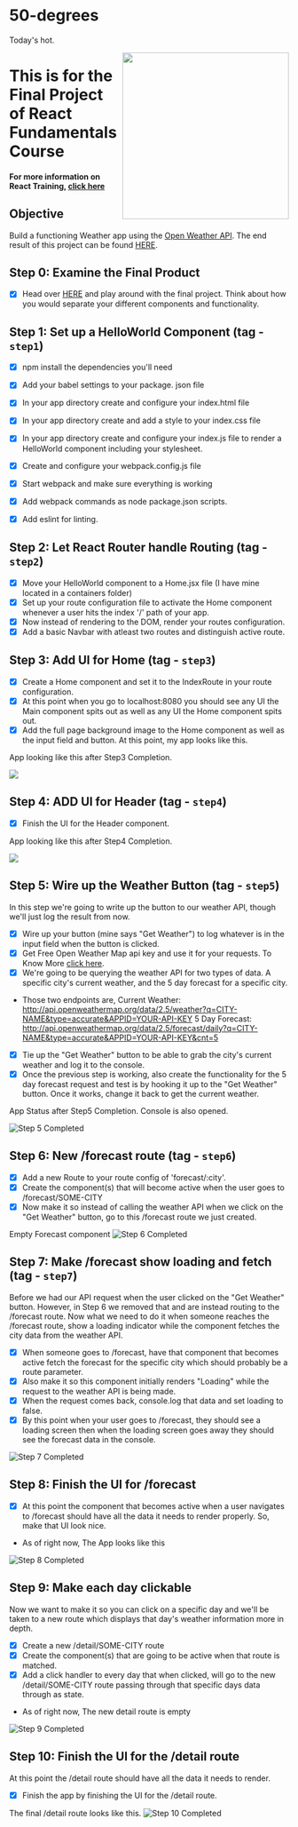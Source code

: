 # 50-degrees
Today's hot.


<img src="https://cloud.githubusercontent.com/assets/2933430/24846370/3443ccfc-1d77-11e7-8d1d-dc64d86c3852.png" width="300" align="right">

This is for the Final Project of React Fundamentals Course
========

#### For more information on React Training, [click here](http://reacttraining.com/online)

## Objective
Build a functioning Weather app using the [Open Weather API](http://openweathermap.org/api). The end result of this project can be found [HERE](http://reacttraining.github.io/react-fundamentals-curriculum).


## Step 0: Examine the Final Product
 - [x] Head over [HERE](http://reacttraining.github.io/react-fundamentals-curriculum) and play around with the final project. Think about how you would separate your different components and functionality.

## Step 1: Set up a HelloWorld Component (tag - `step1`)

 - [x] npm install the dependencies you'll need
 - [x] Add your babel settings to your package. json file
 - [x]  In your app directory create and configure your index.html file
 - [x] In your app directory create and add a style to your index.css file
 - [x] In your app directory create and configure your index.js file to render a HelloWorld component including your stylesheet.
 - [x]  Create and configure your webpack.config.js file
 - [x] Start webpack and make sure everything is working
 - [x] Add webpack commands as node package.json scripts.  
 - [x] Add eslint for linting.



## Step 2: Let React Router handle Routing (tag - `step2`)

 - [x] Move your HelloWorld component to a Home.jsx file (I have mine located in a containers folder)
 - [x] Set up your route configuration file to activate the Home component whenever a user hits the index '/' path of your app.
 - [x] Now instead of rendering <Home /> to the DOM, render your routes configuration.
 - [x] Add a basic Navbar with atleast two routes and distinguish active route.

## Step 3: Add UI for Home (tag - `step3`)

 - [x] Create a Home component and set it to the IndexRoute in your route configuration.
 - [x] At this point when you go to localhost:8080 you should see any UI the Main component spits out as well as any UI the Home component spits out.
 - [x] Add the full page background image to the Home component as well as the input field and button. At this point, my app looks like this.

App looking like this after Step3 Completion.

<img src="https://cloud.githubusercontent.com/assets/3653345/25063256/0c52d726-21fd-11e7-8d4f-840c3c1972b9.png">

## Step 4: ADD UI for Header (tag - `step4`)

 - [x] Finish the UI for the Header component.

App looking like this after Step4 Completion.

<img src="https://cloud.githubusercontent.com/assets/3653345/25063604/b99550cc-2206-11e7-9285-23b4bf5691cb.png">

## Step 5: Wire up the Weather Button (tag - `step5`)
In this step we're going to write up the button to our weather API, though we'll just log the result from now.

 - [x] Wire up your button (mine says "Get Weather") to log whatever is in the input field when the button is clicked.
 - [x] Get Free Open Weather Map api key and use it for your requests. To Know More  [click here](http://openweathermap.org/appid).
 - [x] We're going to be querying the weather API for two types of data. A specific city's current weather, and the 5 day forecast for a specific city.
 - Those two endpoints are,
      Current Weather: http://api.openweathermap.org/data/2.5/weather?q=CITY-NAME&type=accurate&APPID=YOUR-API-KEY
      5 Day Forecast: http://api.openweathermap.org/data/2.5/forecast/daily?q=CITY-NAME&type=accurate&APPID=YOUR-API-KEY&cnt=5
 - [x] Tie up the "Get Weather" button to be able to grab the city's current weather and log it to the console.
 - [x] Once the previous step is working, also create the functionality for the 5 day forecast request and test is by hooking it up to the "Get Weather" button. Once it works, change it back to get the current weather.

App Status after Step5 Completion. Console is also opened.

![Step 5 Completed](https://cloud.githubusercontent.com/assets/3653345/25064263/912f9b5c-2214-11e7-8ff7-d0ebd3850a0d.png)

## Step 6: New /forecast route (tag - `step6`)
 - [x]  Add a new Route to your route config of 'forecast/:city'.
 - [x]  Create the component(s) that will become active when the user goes to /forecast/SOME-CITY
 - [x] Now make it so instead of calling the weather API when we click on the "Get Weather" button, go to this /forecast route we just created.

<!-- TODO: Change this Image. -->
Empty Forecast component
![Step 6 Completed](https://cloud.githubusercontent.com/assets/3653345/25066916/7aa9c3f2-2251-11e7-98c0-f31a85422d74.png)


## Step 7: Make /forecast show loading and fetch (tag - `step7`)
Before we had our API request when the user clicked on the "Get Weather" button. However, in Step 6 we removed that and are instead routing to the /forecast route. Now what we need to do it when someone reaches the /forecast route, show a loading indicator while the component fetches the city data from the weather API.

 - [x] When someone goes to /forecast, have that component that becomes active fetch the forecast for the specific city which should probably be a route parameter.
 - [x] Also make it so this component initially renders "Loading" while the request to the weather API is being made.
 - [x] When the request comes back, console.log that data and set loading to false.
 - [x] By this point when your user goes to /forecast, they should see a loading screen then when the loading screen goes away they should see the forecast data in the console.

![Step 7 Completed](https://cloud.githubusercontent.com/assets/3653345/25067249/15393eb2-225b-11e7-886b-8673c1fbe79c.png)

## Step 8: Finish the UI for /forecast
 - [x] At this point the component that becomes active when a user navigates to /forecast should have all the data it needs to render properly. So, make that UI look nice.

- As of right now, The App looks like this

![Step 8 Completed](https://cloud.githubusercontent.com/assets/3653345/25074846/23d1e2d0-2323-11e7-9531-041fd006827f.png)


## Step 9: Make each day clickable
Now we want to make it so you can click on a specific day and we'll be taken to a new route which displays that day's weather information more in depth.
 - [x] Create a new /detail/SOME-CITY route
 - [x] Create the component(s) that are going to be active when that route is matched.
 - [x] Add a click handler to every day that when clicked, will go to the new /detail/SOME-CITY route passing through that specific days data through as state.

- As of right now, The new detail route is empty

![Step 9 Completed](https://cloud.githubusercontent.com/assets/3653345/25075144/fc8cc8f4-232a-11e7-9a5e-c52ebf494642.png)


## Step 10: Finish the UI for the /detail route
At this point the /detail route should have all the data it needs to render.

 - [x] Finish the app by finishing the UI for the /detail route.

The final /detail route looks like this.
![Step 10 Completed](https://cloud.githubusercontent.com/assets/3653345/25082942/81f00cfe-2371-11e7-83aa-10fac8d26507.png)
